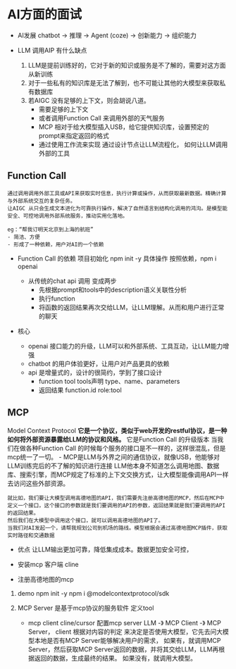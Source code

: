 # AI方面的面试
- AI发展
chatbot -> 推理 -> Agent (coze) -> 创新能力 -> 组织能力

- LLM 调用AIP 有什么缺点
    1. LLM是提前训练好的，它对于新的知识或服务是不了解的，需要对这方面从新训练
    2. 对于一些私有的知识库是无法了解到，也不可能让其他的大模型来获取私有数据库
    3. 若AIGC 没有足够的上下文，则会胡说八道。
        - 需要足够的上下文
        - 或者调用Function Call 来调用外部的天气服务
        - MCP
            相对于给大模型插入USB，给它提供知识库，设置预定的prompt来指定返回的格式
        - 通过使用工作流来实现
            通过设计节点让LLM流程化，
    如何让LLM调用外部的工具

## Function Call
    通过调用调用外部工具或API来获取实时信息，执行计算或操作，从而获取最新数据。精确计算与外部系统交互的复杂任务。
    让AIGC 从只会生成文本进化为可靠执行操作，解决了自然语言到结构化调用的鸿沟。是模型能安全、可控地调用外部系统服务，推动实用化落地。
    
    eg：“帮我订明天北京到上海的航班”
    - 简洁、方便
    - 形成了一种依赖，用户对AI的一个依赖

- Function Call 的依赖
    项目初始化  npm init -y
    具体操作 按照依赖，npm i openai
    - 从传统的chat api 调用 变成两步
        - 先根据prompt和tools中的description语义关联性分析
        - 执行function
        - 将函数的返回结果再次交给LLM，让LLM理解。从而和用户进行正常的聊天

- 核心
    - openai 接口能力的升级，LLM可以和外部系统、工具互动，让LLM能力增强
    - chatbot 的用户体验更好，让用户对产品更具的依赖
    - api 是增量式的，设计的很简约，学到了接口设计
        - function tool tools声明
            type、name、parameters
        - 返回结果 function.id
            role:tool

## MCP
Model Context Protocol 
    **它是一个协议，类似于web开发的restful协议，是一种如何将外部资源暴露给LLM的协议和风格。**
    它是Function Call 的升级版本
    当我们在做各种Function Call 的时候每个服务的接口是不一样的，这样很混乱，但是mcp统一了一切。
    - MCP是LLM与外界之间的通信协议，就像USB，他能够对LLM训练完后的不了解的知识进行连接
    LLM他本身不知道怎么调用地图、数据库、搜索引擎，而MCP规定了标准的上下文交换方式，让大模型能像调用API一样去访问这些外部资源。

    就比如，我们要让大模型调用高德地图的API，我们需要先注册高德地图的MCP，然后在MCP中定义一个接口，这个接口的参数就是我们要调用的API的参数，返回结果就是我们要调用的API的返回结果。
    然后我们在大模型中调用这个接口，就可以调用高德地图的API了。
    当我们对AI发起一个，请帮我规划公司到机场的路线。模型根据会通过高德地图MCP插件，获取实时路径和交通数据
- 优点
让LLM输出更加可靠，降低集成成本。数据更加安全可控，




- 安装mcp 客户端 cline
- 注册高德地图的mcp

1. demo
    npm init -y
    npm i @modelcontextprotocol/sdk

2. MCP Server 是基于mcp协议的服务软件
    定义tool
    - mcp client  cline/cursor
        配置mcp server
        LLM -》 MCP Client -》 MCP Server，  client 根据对内容的判定 来决定是否使用大模型，它先去问大模型本地是否有MCP Server能够解决用户的需求，
        如果有，就调用MCP Server，然后获取MCP Server返回的数据，并将其交给LLM，LLM再根据返回的数据，生成最终的结果。
        如果没有，就调用大模型。


